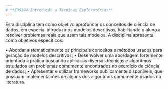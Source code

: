 ```yaml
---
# **EDS104-Introdução a Técnicas Exploratórias**
---
```


Esta disciplina tem como objetivo aprofundar os conceitos de ciência de dados, em especial introduzir os modelos descritivos, habilitando o aluno a resolver problemas reais que usem tais modelos.
A disciplina apresenta como objetivos especı́ficos:

• Abordar sistematicamente os principais conceitos e métodos usados para geração de modelos descritivos;
• Desenvolver uma abordagem fortemente orientada a prática buscando aplicar as diversas técnicas e algoritmos estudados em problemas comumente encontrados no exercı́cio de ciência de dados;
• Apresentar e utilizar frameworks publicamente disponı́veis, que possuam implementações de alguns dos algoritmos comumente usados na literatura.
